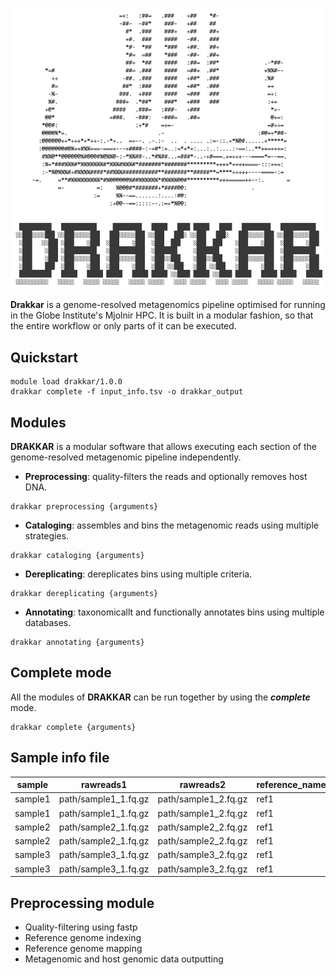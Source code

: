 ![alt text](drakkar.png "DRAKKAR by the AlberdiLab")

**Drakkar** is a genome-resolved metagenomics pipeline optimised for running in the Globe Institute's Mjolnir HPC. It is built in a modular fashion, so that the entire workflow or only parts of it can be executed.

## Quickstart

```
module load drakkar/1.0.0
drakkar complete -f input_info.tsv -o drakkar_output
```

## Modules
**DRAKKAR** is a modular software that allows executing each section of the genome-resolved metagenomic pipeline independently.

* **Preprocessing**: quality-filters the reads and optionally removes host DNA.
```
drakkar preprocessing {arguments}
```
* **Cataloging**: assembles and bins the metagenomic reads using multiple strategies.
```
drakkar cataloging {arguments}
```
* **Dereplicating**: dereplicates bins using multiple criteria.
```
drakkar dereplicating {arguments}
```
* **Annotating**: taxonomicallt and functionally annotates bins using multiple databases.
```
drakkar annotating {arguments}
```

## Complete mode
All the modules of **DRAKKAR** can be run together by using the ***complete*** mode.
```
drakkar complete {arguments}
```

## Sample info file

|sample|rawreads1|rawreads2|reference_name|reference_path|assembly|
|---|---|---|---|---|---|
|sample1|path/sample1_1.fq.gz|path/sample1_2.fq.gz|ref1|path/ref1.fna|assembly1|
|sample1|path/sample1_1.fq.gz|path/sample1_2.fq.gz|ref1|path/ref1.fna|assembly1|
|sample2|path/sample2_1.fq.gz|path/sample2_2.fq.gz|ref1|path/ref1.fna|assembly2|
|sample2|path/sample2_1.fq.gz|path/sample2_2.fq.gz|ref1|path/ref1.fna|assembly2|
|sample3|path/sample3_1.fq.gz|path/sample3_2.fq.gz|ref1|path/ref2.fna|assembly2|
|sample3|path/sample3_1.fq.gz|path/sample3_2.fq.gz|ref1|path/ref2.fna|assembly2|

## Preprocessing module

- Quality-filtering using fastp
- Reference genome indexing
- Reference genome mapping
- Metagenomic and host genomic data outputting
